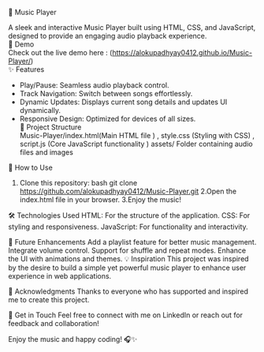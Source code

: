 🎵 Music Player  

A sleek and interactive Music Player built using HTML, CSS, and JavaScript, designed to provide an engaging audio playback experience.  
🔗 Demo  
Check out the live demo here : (https://alokupadhyay0412.github.io/Music-Player/)  
✨ Features  
- Play/Pause: Seamless audio playback control.  
- Track Navigation: Switch between songs effortlessly.  
- Dynamic Updates: Displays current song details and updates UI dynamically.  
- Responsive Design: Optimized for devices of all sizes.  
📂 Project Structure  
Music-Player/index.html(Main HTML file ) , style.css (Styling with CSS) , script.js (Core JavaScript functionality ) assets/ Folder containing audio files and images

🚀 How to Use  
1. Clone this repository:  bash
   git clone https://github.com/alokupadhyay0412/Music-Player.git
2.Open the index.html file in your browser.
3.Enjoy the music!

🛠️ Technologies Used
HTML: For the structure of the application.
CSS: For styling and responsiveness.
JavaScript: For functionality and interactivity.

🌟 Future Enhancements
Add a playlist feature for better music management.
Integrate volume control.
Support for shuffle and repeat modes.
Enhance the UI with animations and themes.
💡 Inspiration
This project was inspired by the desire to build a simple yet powerful music player to enhance user experience in web applications.

🖤 Acknowledgments
Thanks to everyone who has supported and inspired me to create this project.

📧 Get in Touch
Feel free to connect with me on LinkedIn or reach out for feedback and collaboration!

Enjoy the music and happy coding! 🎧✨

